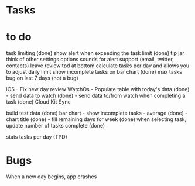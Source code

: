 #  Tasks

# to do
task limiting (done)
show alert when exceeding the task limit (done)
tip jar
think of other settings options
    sounds for alert
    support (email, twitter, contacts)
    leave review
    tpd at bottom
calculate tasks per day and allows you to adjust daily limit
show incomplete tasks on bar chart (done)
max tasks bug on last 7 days (not a bug)


iOS
    - Fix new day review 
WatchOs
    - Populate table with today's data (done)
    - send data to watch (done)
    - send data to/from watch when completing a task (done)
Cloud Kit Sync


build test data (done)
bar chart
    - show incomplete tasks
    - average (done)
    - chart title (done)
    - fill remaining days for week (done)
when selecting task, update number of tasks complete (done)

stats
    tasks per day (TPD)



# Bugs

When a new day begins, app crashes

